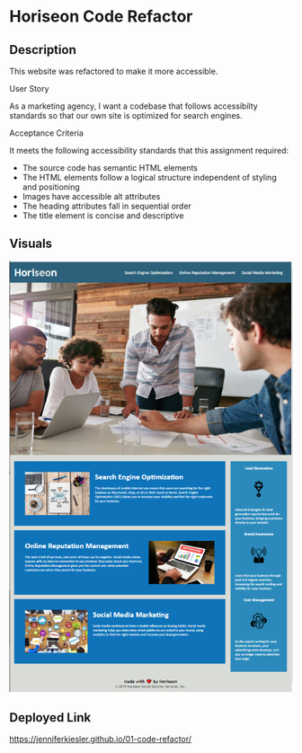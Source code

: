 # Horiseon Code Refactor

## Description

This website was refactored to make it more accessible. 


User Story

As a marketing agency, I want a codebase that follows accessibilty standards so that our own site is optimized for search engines.

Acceptance Criteria

It meets the following accessibility standards that this assignment required:
-   The source code has semantic HTML elements
-   The HTML elements follow a logical structure independent of styling and positioning
-   Images have accessible alt attributes
-   The heading attributes fall in sequential order
-   The title element is concise and descriptive

## Visuals

![Screenshot](Develop/assets/images/horiseon-screenshot.png)

## Deployed Link

https://jenniferkiesler.github.io/01-code-refactor/